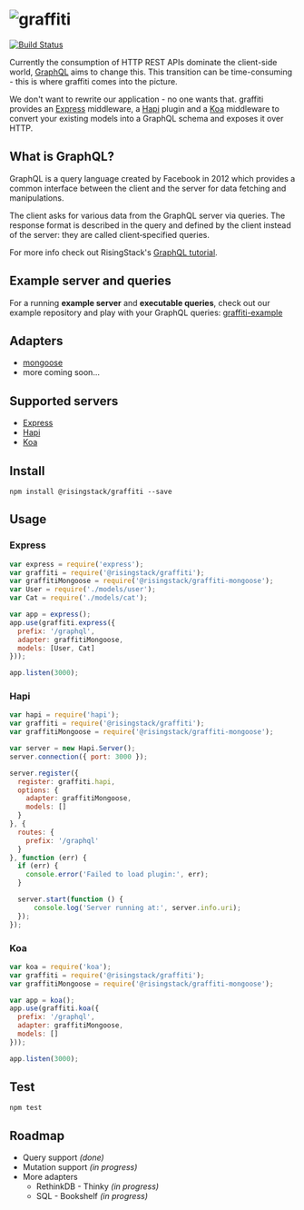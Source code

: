 # ![graffiti](https://cloud.githubusercontent.com/assets/1764512/8900273/9ed758dc-343e-11e5-95ba-e82f876cf52d.png)

[![Build Status](https://travis-ci.org/RisingStack/graffiti.svg)](https://travis-ci.org/RisingStack/graffiti)  

Currently the consumption of HTTP REST APIs dominate the client-side world,
[GraphQL](https://github.com/facebook/graphql) aims to change this.
This transition can be time-consuming - this is where graffiti comes into the picture.

We don't want to rewrite our application - no one wants that.
graffiti provides an [Express](http://expressjs.com) middleware, a [Hapi](http://hapijs.com) plugin and a
[Koa](http://koajs.com) middleware to convert your existing models into a GraphQL schema and exposes it over HTTP.

## What is GraphQL?

GraphQL is a query language created by Facebook in 2012 which provides a common interface between the client and the server for data fetching and manipulations.

The client asks for various data from the GraphQL server via queries. The response format is described in the query and defined by the client instead of the server: they are called client‐specified queries.

For more info check out RisingStack's [GraphQL tutorial](https://blog.risingstack.com/graphql-overview-getting-started-with-graphql-and-nodejs/).

## Example server and queries

For a running **example server** and **executable queries**, check out our example repository and play with your GraphQL queries: [graffiti-example](https://github.com/RisingStack/graffiti-example)

## Adapters

* [mongoose](https://github.com/RisingStack/graffiti-mongoose)
* more coming soon...

## Supported servers

* [Express](https://github.com/RisingStack/graffiti#express)
* [Hapi](https://github.com/RisingStack/graffiti#hapi)
* [Koa](https://github.com/RisingStack/graffiti#koa)

## Install

```
npm install @risingstack/graffiti --save
```

## Usage

### Express

```javascript
var express = require('express');
var graffiti = require('@risingstack/graffiti');
var graffitiMongoose = require('@risingstack/graffiti-mongoose');
var User = require('./models/user');
var Cat = require('./models/cat');

var app = express();
app.use(graffiti.express({
  prefix: '/graphql',
  adapter: graffitiMongoose,
  models: [User, Cat]
}));

app.listen(3000);
```

### Hapi

```javascript
var hapi = require('hapi');
var graffiti = require('@risingstack/graffiti');
var graffitiMongoose = require('@risingstack/graffiti-mongoose');

var server = new Hapi.Server();
server.connection({ port: 3000 });

server.register({
  register: graffiti.hapi,
  options: {
    adapter: graffitiMongoose,
    models: []
  }
}, {
  routes: {
    prefix: '/graphql'
  }
}, function (err) {
  if (err) {
    console.error('Failed to load plugin:', err);
  }

  server.start(function () {
      console.log('Server running at:', server.info.uri);
  });
});
```

### Koa

```javascript
var koa = require('koa');
var graffiti = require('@risingstack/graffiti');
var graffitiMongoose = require('@risingstack/graffiti-mongoose');

var app = koa();
app.use(graffiti.koa({
  prefix: '/graphql',
  adapter: graffitiMongoose,
  models: []
}));

app.listen(3000);
```

## Test

```
npm test
```
## Roadmap

* Query support *(done)*
* Mutation support *(in progress)*
* More adapters
  * RethinkDB - Thinky *(in progress)*
  * SQL - Bookshelf *(in progress)*
